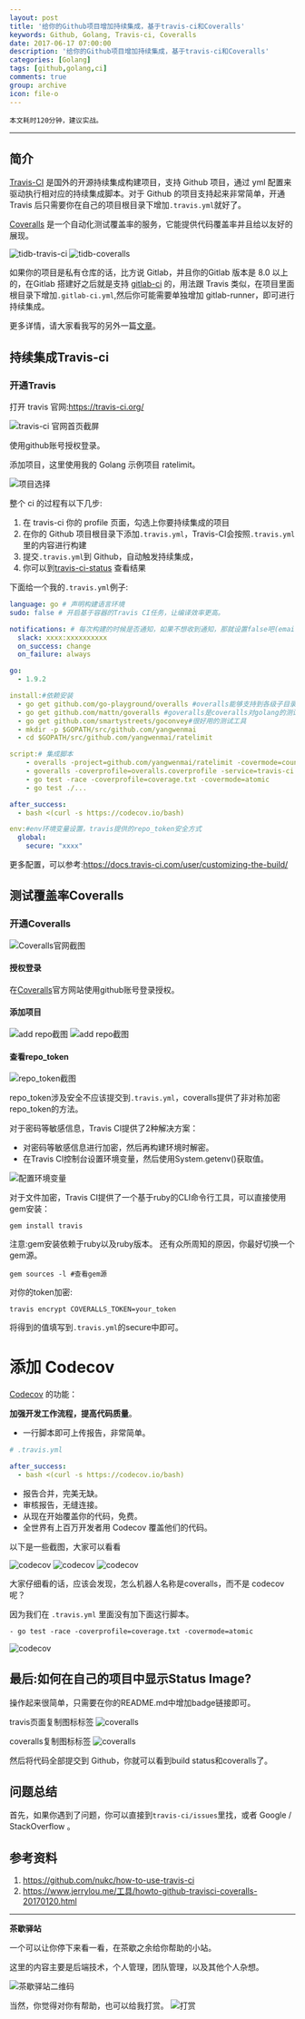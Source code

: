 ```yaml
---
layout: post
title: '给你的Github项目增加持续集成，基于travis-ci和Coveralls'
keywords: Github, Golang, Travis-ci, Coveralls
date: 2017-06-17 07:00:00
description: '给你的Github项目增加持续集成，基于travis-ci和Coveralls'
categories: [Golang]
tags: [github,golang,ci]
comments: true
group: archive
icon: file-o
---
```


	本文耗时120分钟，建议实战。

----

## 简介

[Travis-CI](https://travis-ci.org) 是国外的开源持续集成构建项目，支持 Github 项目，通过 yml 配置来驱动执行相对应的持续集成脚本。对于 Github 的项目支持起来非常简单，开通 Travis 后只需要你在自己的项目根目录下增加`.travis.yml`就好了。

[Coveralls](https://coveralls.io) 是一个自动化测试覆盖率的服务，它能提供代码覆盖率并且给以友好的展现。

![tidb-travis-ci](https://travis-ci.org/pingcap/tidb.svg?branch=master) 
![tidb-coveralls](https://coveralls.io/repos/github/pingcap/tidb/badge.svg?branch=master)

如果你的项目是私有仓库的话，比方说 Gitlab，并且你的Gitlab 版本是 8.0 以上的，在Gitlab 搭建好之后就是支持 [gitlab-ci](https://about.gitlab.com/features/gitlab-ci-cd/) 的，用法跟 Travis 类似，在项目里面根目录下增加`.gitlab-ci.yml`,然后你可能需要单独增加 gitlab-runner，即可进行持续集成。

更多详情，请大家看我写的另外一篇[文章]()。

## 持续集成Travis-ci

### 开通Travis

打开 travis 官网:https://travis-ci.org/

![travis-ci 官网首页截屏](http://oqos7hrvp.bkt.clouddn.com/blog/travis-ci-index.png)

使用github账号授权登录。

添加项目，这里使用我的 Golang 示例项目 ratelimit。

![项目选择](http://oqos7hrvp.bkt.clouddn.com/blog/travis-ci-step.png)

整个 ci 的过程有以下几步:
1. 在 travis-ci 你的 profile 页面，勾选上你要持续集成的项目
2. 在你的 Github 项目根目录下添加`.travis.yml`，Travis-CI会按照`.travis.yml`里的内容进行构建
3. 提交`.travis.yml`到 Github，自动触发持续集成，
4. 你可以到[travis-ci-status](https://travis-ci.org/yangwenmai/ratelimit) 查看结果

<!--more-->

下面给一个我的`.travis.yml`例子:

```yaml
language: go # 声明构建语言环境
sudo: false # 开启基于容器的Travis CI任务，让编译效率更高。

notifications: # 每次构建的时候是否通知，如果不想收到通知，那就设置false吧(email: false,也可以是Slack)
  slack: xxxx:xxxxxxxxxx
  on_success: change
  on_failure: always

go:
  - 1.9.2

install:#依赖安装
  - go get github.com/go-playground/overalls #overalls能够支持到各级子目录
  - go get github.com/mattn/goveralls #goveralls是coveralls对golang的测试覆盖率支持命令
  - go get github.com/smartystreets/goconvey#很好用的测试工具
  - mkdir -p $GOPATH/src/github.com/yangwenmai
  - cd $GOPATH/src/github.com/yangwenmai/ratelimit

script:# 集成脚本
    - overalls -project=github.com/yangwenmai/ratelimit -covermode=count -ignore='.git,_vendor'
    - goveralls -coverprofile=overalls.coverprofile -service=travis-ci -repotoken $COVERALLS_TOKEN
    - go test -race -coverprofile=coverage.txt -covermode=atomic
    - go test ./...

after_success:
  - bash <(curl -s https://codecov.io/bash)

env:#env环境变量设置，travis提供的repo_token安全方式
  global:
    secure: "xxxx"
```

更多配置，可以参考:https://docs.travis-ci.com/user/customizing-the-build/

## 测试覆盖率Coveralls

### 开通Coveralls

![Coveralls官网截图](http://oqos7hrvp.bkt.clouddn.com/blog/coveralls-index.png)

#### 授权登录

在[Coveralls](https://coveralls.io)官方网站使用github账号登录授权。

#### 添加项目

![add repo截图](http://oqos7hrvp.bkt.clouddn.com/blog/coveralls-add-repo.png)
![add repo截图](http://oqos7hrvp.bkt.clouddn.com/blog/coveralls-add-repos.png)

#### 查看repo_token

![repo_token截图](http://oqos7hrvp.bkt.clouddn.com/blog/coveralls-repo-token.png)

repo_token涉及安全不应该提交到`.travis.yml`，coveralls提供了非对称加密repo_token的方法。

对于密码等敏感信息，Travis CI提供了2种解决方案：

- 对密码等敏感信息进行加密，然后再构建环境时解密。
- 在Travis CI控制台设置环境变量，然后使用System.getenv()获取值。

![配置环境变量](http://oqos7hrvp.bkt.clouddn.com/blog/travis-ci-env-params-setting)

对于文件加密，Travis CI提供了一个基于ruby的CLI命令行工具，可以直接使用gem安装：

`gem install travis`

注意:gem安装依赖于ruby以及ruby版本。
还有众所周知的原因，你最好切换一个gem源。

`gem sources -l #查看gem源`

对你的token加密:

`travis encrypt COVERALLS_TOKEN=your_token`

将得到的值填写到`.travis.yml`的secure中即可。

# 添加 Codecov

[Codecov](http://codecov.io/) 的功能：

**加强开发工作流程，提高代码质量**。

- 一行脚本即可上传报告，非常简单。

```yaml
# .travis.yml

after_success:
  - bash <(curl -s https://codecov.io/bash)
```

- 报告合并，完美无缺。
- 审核报告，无缝连接。
- 从现在开始覆盖你的代码，免费。
- 全世界有上百万开发者用 Codecov 覆盖他们的代码。

以下是一些截图，大家可以看看

![codecov](http://oqos7hrvp.bkt.clouddn.com/blog/codecov-01.png)
![codecov](http://oqos7hrvp.bkt.clouddn.com/blog/codecov-02.png)
![codecov](http://oqos7hrvp.bkt.clouddn.com/blog/codecov-03.png)

大家仔细看的话，应该会发现，怎么机器人名称是coveralls，而不是 codecov 呢？

因为我们在 `.travis.yml` 里面没有加下面这行脚本。

`- go test -race -coverprofile=coverage.txt -covermode=atomic`

![codecov](http://oqos7hrvp.bkt.clouddn.com/blog/codecov-04.png)

## 最后:如何在自己的项目中显示Status Image?

操作起来很简单，只需要在你的README.md中增加badge链接即可。

travis页面复制图标标签
![coveralls](http://oqos7hrvp.bkt.clouddn.com/blog/travis-build-status-badge.png)

coveralls复制图标标签
![coveralls](http://oqos7hrvp.bkt.clouddn.com/blog/coveralls-status-badge.png)

然后将代码全部提交到 Github，你就可以看到build status和coveralls了。

## 问题总结

首先，如果你遇到了问题，你可以直接到`travis-ci/issues`里找，或者 Google / StackOverflow 。

## 参考资料
1. https://github.com/nukc/how-to-use-travis-ci
2. https://www.jerrylou.me/工具/howto-github-travisci-coveralls-20170120.html

----

**茶歇驿站**

一个可以让你停下来看一看，在茶歇之余给你帮助的小站。

这里的内容主要是后端技术，个人管理，团队管理，以及其他个人杂想。

![茶歇驿站二维码](http://oqos7hrvp.bkt.clouddn.com/blog/tech_tea.jpg)

当然，你觉得对你有帮助，也可以给我打赏。
![打赏](http://oqos7hrvp.bkt.clouddn.com/blog/wxpay.png)